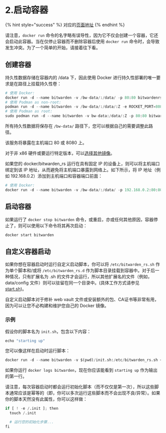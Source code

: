 # 2.启动容器

{% hint style="success" %}
对应的[页面地址](https://github.com/dani-garcia/bitwarden_rs/wiki/Starting-a-Container)
{% endhint %}

请注意，`docker run` 命令的名字略有误导性，因为它不仅会创建一个容器，它还会启动此容器。当在仅停止容器而不删除容器后使用 `docker run` 命令时，会导致发生冲突。为了一个简单的开始，请接着往下看。

## 创建容器 <a id="creating-the-container"></a>

持久性数据存储在容器内的 /data 下，因此使用 Docker 进行持久性部署的唯一要求是在路径上挂载持久性卷：

```python
# 使用 Docker:
docker run -d --name bitwarden -v /bw-data/:/data/ -p 80:80 bitwardenrs/server:latest
# 使用 Podman as non-root:
podman run -d --name bitwarden -v /bw-data/:/data/:Z -e ROCKET_PORT=8080 -p 8080:8080 bitwardenrs/server:latest
# 使用 Podman as root:
sudo podman run -d --name bitwarden -v bw-data:/data/:Z -p 80:80 bitwardenrs/server:latest
```

所有持久性数据将保存在 `/bw-data/` 路径下，您可以根据自己的需要调整此路径。

该服务将暴露在主机端口 80 或 8080 上。

对于非 x86 硬件或要运行特定版本，可以[选择其他镜像](which-container-image-to-use.md)。

如果您的 docker/bitwarden\_rs 运行在具有固定 IP 的设备上，则可以将主机端口绑定到该 IP 地址，从而避免将主机端口暴露到网络上。如下所示，将 IP 地址（例如 192.168.0.2）添加到主机端口和容器端口前面：

```python
# 使用 Docker:
docker run -d --name bitwarden -v /bw-data/:/data/ -p 192.168.0.2:80:80 bitwardenrs/server:latest
```

## 启动容器 <a id="starting-the-container"></a>

如果运行了 `docker stop bitwarden` 命令，或重启，亦或任何其他原因，容器停止了，则可以使用以下命令将其再次启动：

```python
docker start bitwarden
```

## 自定义容器启动 <a id="customizing-container-startup"></a>

如果你想在容器启动时运行自定义启动脚本，你可以将 `/etc/bitwarden_rs.sh` 作为单个脚本和/或将 `/etc/bitwarden_rs.d` 作为脚本目录挂载到容器中。对于后一种情况，只有扩展名为 .sh 的文件才会运行，所以其他扩展名的文件（例如，data/config 文件）则可以驻留在同一个目录中。\(具体工作方式请参见 [start.sh](https://github.com/dani-garcia/bitwarden_rs/blob/master/docker/start.sh)\)。

自定义启动脚本对于修补 web vault 文件或安装额外的包、CA证书等非常有用，因为可以让您不必构建和维护您自己的 Docker 镜像。

### 示例 <a id="example"></a>

假设你的脚本名为 `init.sh`，包含以下内容：

```python
echo "starting up"
```

您可以像这样在启动时运行脚本：

```python
docker run -d --name bitwarden -v $(pwd)/init.sh:/etc/bitwarden_rs.sh <other docker args...> bitwardenrs/server:latest
```

如果你运行 `docker logs bitwarden`，现在你应该能看到 `starting up` 作为输出的第一行。

请注意，每次容器启动时都会运行初始化脚本（而不仅仅是第一次），所以这些脚本通常应该是幂等的（即，你可以多次运行这些脚本而不会出现不良/异常）。如果你的脚本天然没有此属性，你可以这样做：

```python
if [ ! -e /.init ]; then
  touch /.init

  # 运行您的初始化步骤...
fi
```

